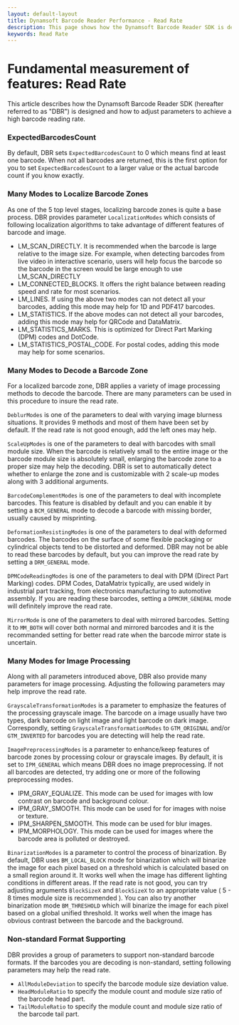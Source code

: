 ```yaml
---
layout: default-layout
title: Dynamsoft Barcode Reader Performance - Read Rate
description: This page shows how the Dynamsoft Barcode Reader SDK is designed to improve read rate
keywords: Read Rate
---
```


# Fundamental measurement of features: Read Rate

This article describes how the Dynamsoft Barcode Reader SDK (hereafter referred to as "DBR") is designed and how to adjust parameters to achieve a high barcode reading rate.

### ExpectedBarcodesCount
By default, DBR sets `ExpectedBarcodesCount` to 0 which means find at least one barcode. When not all barcodes are returned, this is the first option for you to set `ExpectedBarcodesCount` to a larger value or the actual barcode count if you know exactly.

### Many Modes to Localize Barcode Zones
As one of the 5 top level stages, localizing barcode zones is quite a base process. DBR provides parameter `LocalizationModes` which consists of following localization algorithms to take advantage of different features of barcode and image.
- LM_SCAN_DIRECTLY. It is recommended when the barcode is large relative to the image size. For example, when detecting barcodes from live video in interactive scenario, users will help focus the barcode so the barcode in the screen would be large enough to use LM_SCAN_DIRECTLY
- LM_CONNECTED_BLOCKS. It offers the right balance between reading speed and rate for most scenarios.
- LM_LINES. If using the above two modes can not detect all your barcodes, adding this mode may help for 1D and PDF417 barcodes.
- LM_STATISTICS. If the above modes can not detect all your barcodes, adding this mode may help for QRCode and DataMatrix.
- LM_STATISTICS_MARKS. This is optimized for Direct Part Marking (DPM) codes and DotCode.
- LM_STATISTICS_POSTAL_CODE. For postal codes, adding this mode may help for some scenarios.

### Many Modes to Decode a Barcode Zone

For a localized barcode zone, DBR applies a variety of image processing methods to decode the barcode. There are many parameters can be used in this procedure to insure the read rate.

`DeblurModes` is one of the parameters to deal with varying image blurness situations. It provides 9 methods and most of them have been set by default. If the read rate is not good enough, add the left ones may help.

`ScaleUpModes` is one of the parameters to deal with barcodes with small module size. When the barcode is relatively small to the entire image or the barcode module size is absolutely small, enlarging the barcode zone to a proper size may help the decoding. DBR is set to automatically detect whether to enlarge the zone and is customizable with 2 scale-up modes along with 3 additional arguments.

`BarcodeComplementModes` is one of the parameters to deal with incomplete barcodes. This feature is disabled by default and you can enable it by setting a `BCM_GENERAL` mode to decode a barcode with missing border, usually caused by misprinting.

`DeformationResistingModes` is one of the parameters to deal with deformed barcodes. The barcodes on the surface of some flexible packaging or cylindrical objects tend to be distorted and deformed. DBR may not be able to read these barcodes by default, but you can improve the read rate by setting a `DRM_GENERAL` mode.

`DPMCodeReadingModes` is one of the parameters to deal with DPM (Direct Part Marking) codes. DPM Codes, DataMatrix typically, are used widely in industrial part tracking, from electronics manufacturing to automotive assembly. If you are reading these barcodes, setting a `DPMCRM_GENERAL` mode will definitely improve the read rate. 

`MirrorMode` is one of the parameters to deal with mirrored barcodes. Setting it to `MM_BOTH` will cover both normal and mirrored barcodes and it is the recommanded setting for better read rate when the barcode mirror state is uncertain.

### Many Modes for Image Processing
Along with all parameters introduced above, DBR also provide many parameters for image processing. Adjusting the following parameters may help improve the read rate.

`GrayscaleTransformationModes` is a parameter to emphasize the features of the processing grayscale image. The barcode on a image usually have two types, dark barcode on light image and light barcode on dark image. Correspondly, setting `GrayscaleTransformationModes` to `GTM_ORIGINAL` and/or `GTM_INVERTED` for barcodes you are detecting will help the read rate.

`ImagePreprocessingModes` is a parameter to enhance/keep features of barcode zones by processing colour or grayscale images. By default, it is set to `IPM_GENERAL` which means DBR does no image preprocessing. If not all barcodes are detected, try adding one or more of the following preprocessing modes.
- IPM_GRAY_EQUALIZE. This mode can be used for images with low contrast on barcode and background colour.
- IPM_GRAY_SMOOTH. This mode can be used for for images with noise or texture.
- IPM_SHARPEN_SMOOTH. This mode can be used for blur images.
- IPM_MORPHOLOGY. This mode can be used for images where the barcode area is polluted or destroyed.

`BinarizationModes` is a parameter to control the process of binarization. By default, DBR uses `BM_LOCAL_BLOCK` mode for binarization which will binarize the image for each pixel based on a threshold which is calculated based on a small region around it. It works well when the image has different lighting conditions in different areas. If the read rate is not good, you can try adjusting arguments `BlockSizeX` and `BlockSizeX` to an appropriate value ( 5 - 8 times module size is recommended ). You can also try another binarization mode `BM_THRESHOLD` which will binarize the image for each pixel based on a global unified threshold. It works well when the image has obvious contrast between the barcode and the background.


### Non-standard Format Supporting
DBR provides a group of parameters to support non-standard barcode formats. If the barcodes you are decoding is non-standard, setting following parameters may help the read rate.

- `AllModuleDeviation` to specify the barcode module size deviation value.
- `HeadModuleRatio` to specify the module count and module size ratio of the barcode head part.
- `TailModuleRatio` to specify the module count and module size ratio of the barcode tail part.